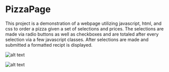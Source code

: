 # PizzaPage
This project is a demonstration of a webpage utilizing javascript, html, and css to order a pizza given a set of selections and prices. The selections are made via radio buttons as well as checkboxes and are totaled after every selection via a few javascript classes. After selections are made and submitted a formatted recipt is displayed. 

![alt text](https://github.com/clobslee/PizzaPage/blob/master/main.png)

![alt text](https://github.com/clobslee/PizzaPage/blob/master/recipt.png)
